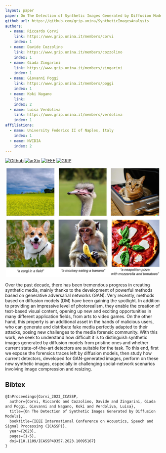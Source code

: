 ```yaml
---
layout: paper
paper: On The Detection of Synthetic Images Generated by Diffusion Models
github_url: https://github.com/grip-unina/SyntheticImagesAnalysis
authors:  
  - name: Riccardo Corvi
    link: https://www.grip.unina.it/members/corvi
    index: 1
  - name: Davide Cozzolino
    link: https://www.grip.unina.it/members/cozzolino
    index: 1
  - name: Giada Zingarini
    link: https://www.grip.unina.it/members/zingarini
    index: 1
  - name: Giovanni Poggi
    link: https://www.grip.unina.it/members/poggi
    index: 1
  - name: Koki Nagano
    link: 
    index: 2
  - name: Luisa Verdoliva
    link: https://www.grip.unina.it/members/verdoliva
    index: 1
affiliations: 
  - name: University Federico II of Naples, Italy
    index: 1
  - name: NVIDIA
    index: 2
---
```


[![Github](https://img.shields.io/badge/Github%20page-222222.svg?style=for-the-badge&logo=github)](https://github.com/grip-unina/DMimageDetection/)
[![arXiv](https://img.shields.io/badge/-arXiv-B31B1B.svg?style=for-the-badge)](https://arxiv.org/abs/2211.00680)
[![IEEE](https://img.shields.io/badge/-IEEE-6093BF.svg?style=for-the-badge)](https://doi.org/10.1109/ICASSP49357.2023.10095167)
[![GRIP](https://img.shields.io/badge/-GRIP-0888ef.svg?style=for-the-badge)](https://www.grip.unina.it)

<center><img src="./preview.png" alt="preview" width="500pt" /></center>

Over the past decade, there has been tremendous progress in creating synthetic media, mainly thanks to the development of powerful methods based on generative adversarial networks (GAN). Very recently, methods based on diffusion models (DM) have been gaining the spotlight. In addition to providing an impressive level of photorealism, they enable the creation of text-based visual content, opening up new and exciting opportunities in many different application fields, from arts to video games. On the other hand, this property is an additional asset in the hands of malicious users, who can generate and distribute fake media perfectly adapted to their attacks, posing new challenges to the media forensic community. With this work, we seek to understand how difficult it is to distinguish synthetic images generated by diffusion models from pristine ones and whether current state-of-the-art detectors are suitable for the task. To this end, first we expose the forensics traces left by diffusion models, then study how current detectors, developed for GAN-generated images, perform on these new synthetic images, especially in challenging social-network scenarios involving image compression and resizing.

## Bibtex 

```
@InProceedings{Corvi_2023_ICASSP,
  author={Corvi, Riccardo and Cozzolino, Davide and Zingarini, Giada and Poggi, Giovanni and Nagano, Koki and Verdoliva, Luisa},
  title={On The Detection of Synthetic Images Generated by Diffusion Models},
  booktitle={IEEE International Conference on Acoustics, Speech and Signal Processing (ICASSP)}, 
  year={2023},
  pages={1-5},
  doi={10.1109/ICASSP49357.2023.10095167}
}
```
